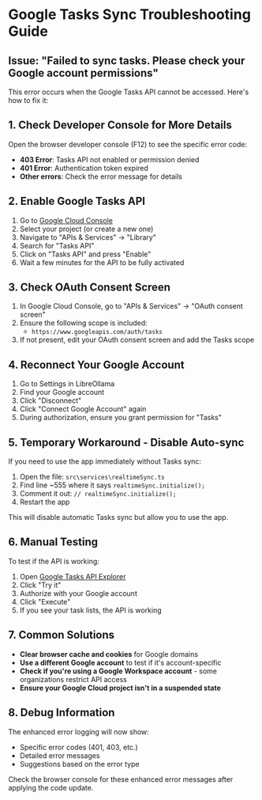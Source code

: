 # Google Tasks Sync Troubleshooting Guide

## Issue: "Failed to sync tasks. Please check your Google account permissions"

This error occurs when the Google Tasks API cannot be accessed. Here's how to fix it:

## 1. Check Developer Console for More Details

Open the browser developer console (F12) to see the specific error code:
- **403 Error**: Tasks API not enabled or permission denied
- **401 Error**: Authentication token expired
- **Other errors**: Check the error message for details

## 2. Enable Google Tasks API

1. Go to [Google Cloud Console](https://console.cloud.google.com)
2. Select your project (or create a new one)
3. Navigate to "APIs & Services" → "Library"
4. Search for "Tasks API"
5. Click on "Tasks API" and press "Enable"
6. Wait a few minutes for the API to be fully activated

## 3. Check OAuth Consent Screen

1. In Google Cloud Console, go to "APIs & Services" → "OAuth consent screen"
2. Ensure the following scope is included:
   - `https://www.googleapis.com/auth/tasks`
3. If not present, edit your OAuth consent screen and add the Tasks scope

## 4. Reconnect Your Google Account

1. Go to Settings in LibreOllama
2. Find your Google account
3. Click "Disconnect"
4. Click "Connect Google Account" again
5. During authorization, ensure you grant permission for "Tasks"

## 5. Temporary Workaround - Disable Auto-sync

If you need to use the app immediately without Tasks sync:

1. Open the file: `src\services\realtimeSync.ts`
2. Find line ~555 where it says `realtimeSync.initialize();`
3. Comment it out: `// realtimeSync.initialize();`
4. Restart the app

This will disable automatic Tasks sync but allow you to use the app.

## 6. Manual Testing

To test if the API is working:

1. Open [Google Tasks API Explorer](https://developers.google.com/tasks/reference/rest/v1/tasklists/list)
2. Click "Try it"
3. Authorize with your Google account
4. Click "Execute"
5. If you see your task lists, the API is working

## 7. Common Solutions

- **Clear browser cache and cookies** for Google domains
- **Use a different Google account** to test if it's account-specific
- **Check if you're using a Google Workspace account** - some organizations restrict API access
- **Ensure your Google Cloud project isn't in a suspended state**

## 8. Debug Information

The enhanced error logging will now show:
- Specific error codes (401, 403, etc.)
- Detailed error messages
- Suggestions based on the error type

Check the browser console for these enhanced error messages after applying the code update.